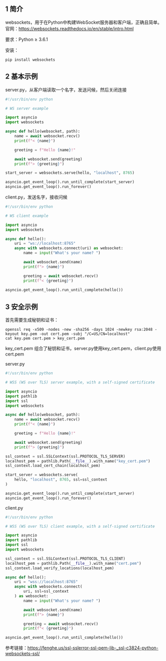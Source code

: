 ## 1 简介
websockets，用于在Python中构建WebSocket服务器和客户端，正确且简单。  
官网：https://websockets.readthedocs.io/en/stable/intro.html  

要求：Python ≥ 3.6.1  

安装：  
```
pip install websockets
```


## 2 基本示例
server.py，从客户端读取一个名字，发送问候，然后关闭连接    
```python
#!/usr/bin/env python

# WS server example

import asyncio
import websockets

async def hello(websocket, path):
    name = await websocket.recv()
    print(f"< {name}")

    greeting = f"Hello {name}!"

    await websocket.send(greeting)
    print(f"> {greeting}")

start_server = websockets.serve(hello, "localhost", 8765)

asyncio.get_event_loop().run_until_complete(start_server)
asyncio.get_event_loop().run_forever()
```

client.py，发送名字，接收问候  
```python
#!/usr/bin/env python

# WS client example

import asyncio
import websockets

async def hello():
    uri = "ws://localhost:8765"
    async with websockets.connect(uri) as websocket:
        name = input("What's your name? ")

        await websocket.send(name)
        print(f"> {name}")

        greeting = await websocket.recv()
        print(f"< {greeting}")

asyncio.get_event_loop().run_until_complete(hello())
```


## 3 安全示例
首先需要生成秘钥和证书：  
```
openssl req -x509 -nodes -new -sha256 -days 1024 -newkey rsa:2048 -keyout key.pem -out cert.pem -subj "/C=US/CN=localhost"
cat key.pem cert.pem > key_cert.pem
```
key_cert.pem 组合了秘钥和证书，server.py使用key_cert.pem，client.py使用cert.pem  

server.py  
```python
#!/usr/bin/env python

# WSS (WS over TLS) server example, with a self-signed certificate

import asyncio
import pathlib
import ssl
import websockets

async def hello(websocket, path):
    name = await websocket.recv()
    print(f"< {name}")

    greeting = f"Hello {name}!"

    await websocket.send(greeting)
    print(f"> {greeting}")

ssl_context = ssl.SSLContext(ssl.PROTOCOL_TLS_SERVER)
localhost_pem = pathlib.Path(__file__).with_name("key_cert.pem")
ssl_context.load_cert_chain(localhost_pem)

start_server = websockets.serve(
    hello, "localhost", 8765, ssl=ssl_context
)

asyncio.get_event_loop().run_until_complete(start_server)
asyncio.get_event_loop().run_forever()
```

client.py  
```python
#!/usr/bin/env python

# WSS (WS over TLS) client example, with a self-signed certificate

import asyncio
import pathlib
import ssl
import websockets

ssl_context = ssl.SSLContext(ssl.PROTOCOL_TLS_CLIENT)
localhost_pem = pathlib.Path(__file__).with_name("cert.pem")
ssl_context.load_verify_locations(localhost_pem)

async def hello():
    uri = "wss://localhost:8765"
    async with websockets.connect(
        uri, ssl=ssl_context
    ) as websocket:
        name = input("What's your name? ")

        await websocket.send(name)
        print(f"> {name}")

        greeting = await websocket.recv()
        print(f"< {greeting}")

asyncio.get_event_loop().run_until_complete(hello())
```


参考链接：https://fenghe.us/ssl-sslerror-ssl-pem-lib-_ssl-c3824-python-websockets-ssl/  